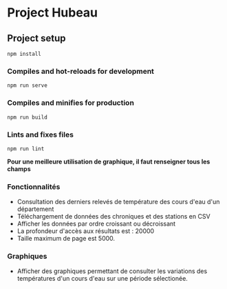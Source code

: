 # Project Hubeau

## Project setup
```
npm install
```

### Compiles and hot-reloads for development
```
npm run serve
```

### Compiles and minifies for production
```
npm run build
```

### Lints and fixes files
```
npm run lint
```

**Pour une meilleure utilisation de graphique, il faut renseigner tous les champs**

### Fonctionnalités 
<ul>
    <li>Consultation des derniers relevés de température des cours d'eau d'un département</li>
    <li>Téléchargement de données des chroniques et des stations en CSV</li>
    <li>Afficher les données par ordre croissant ou décroissant </li>
    <li>La profondeur d'accès aux résultats est : 20000</li>
    <li>Taille maximum de page est 5000.</li>
</ul>

### Graphiques

<ul>
    <li>Afficher des graphiques permettant de consulter les variations des températures d'un cours d'eau sur une période sélectionée.</li>
</ul>



